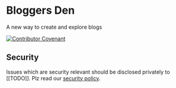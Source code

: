 # Bloggers Den
A new way to create and explore blogs

[![Contributor Covenant](https://img.shields.io/badge/Contributor%20Covenant-2.1-4baaaa.svg)](CODE_OF_CONDUCT.md) 

## Security
Issues which are security relevant should be disclosed privately to [[TODO]].
Plz read our [security policy](./docs/SECURITY.md).
